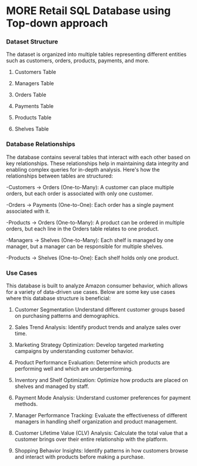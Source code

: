 # MORE Retail SQL Database using Top-down approach


### Dataset Structure
The dataset is organized into multiple tables representing different entities such as customers, orders, products, payments, and more.

1. Customers Table

2. Managers Table

3. Orders Table

4. Payments Table

5. Products Table

6. Shelves Table


### Database Relationships
The database contains several tables that interact with each other based on key relationships. These relationships help in maintaining data integrity and enabling complex queries for in-depth analysis. Here's how the relationships between tables are structured:

-Customers → Orders (One-to-Many): A customer can place multiple orders, but each order is associated with only one customer.
   
-Orders → Payments (One-to-One): Each order has a single payment associated with it.
   
-Products → Orders (One-to-Many): A product can be ordered in multiple orders, but each line in the Orders table relates to one product.
   
-Managers → Shelves (One-to-Many): Each shelf is managed by one manager, but a manager can be responsible for multiple shelves.

-Products → Shelves (One-to-One): Each shelf holds only one product.


### Use Cases
This database is built to analyze Amazon consumer behavior, which allows for a variety of data-driven use cases. Below are some key use cases where this database structure is beneficial:

1. Customer Segmentation
Understand different customer groups based on purchasing patterns and demographics.

2. Sales Trend Analysis: 
Identify product trends and analyze sales over time.

3. Marketing Strategy Optimization: 
Develop targeted marketing campaigns by understanding customer behavior.

4. Product Performance Evaluation: 
Determine which products are performing well and which are underperforming.

5. Inventory and Shelf Optimization: 
Optimize how products are placed on shelves and managed by staff.

6. Payment Mode Analysis: 
Understand customer preferences for payment methods.

7. Manager Performance Tracking: 
Evaluate the effectiveness of different managers in handling shelf organization and product management.

8. Customer Lifetime Value (CLV) Analysis: 
Calculate the total value that a customer brings over their entire relationship with the platform.

9. Shopping Behavior Insights: 
Identify patterns in how customers browse and interact with products before making a purchase.
